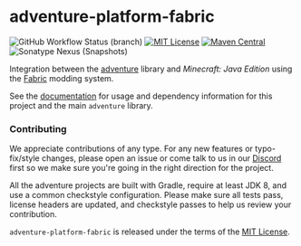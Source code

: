 # adventure-platform-fabric

![GitHub Workflow Status (branch)](https://img.shields.io/github/workflow/status/KyoriPowered/adventure-platform-fabric/build/master) [![MIT License](https://img.shields.io/badge/license-MIT-blue)](LICENSE) [![Maven Central](https://img.shields.io/maven-central/v/net.kyori/adventure-platform-fabric?label=stable)](https://search.maven.org/search?q=g:net.kyori%20AND%20a:adventure*) ![Sonatype Nexus (Snapshots)](https://img.shields.io/nexus/s/net.kyori/adventure-platform-fabric?label=dev&server=https%3A%2F%2Foss.sonatype.org)

Integration between the [adventure](https://github.com/KyoriPowered/adventure) library and *Minecraft: Java Edition* using the [Fabric](https://fabricmc.net) modding system.

See the [documentation](https://docs.adventure.kyori.net/platform/fabric.html) for usage and dependency information for this project and the main `adventure` library.

### Contributing

We appreciate contributions of any type. For any new features or typo-fix/style changes, please open an issue or come talk to us in our [Discord] first so we make sure you're going in the right direction for the project.

All the adventure projects are built with Gradle, require at least JDK 8, and use a common checkstyle configuration. Please make sure all tests pass, license headers are updated, and checkstyle passes to help us review your contribution.

`adventure-platform-fabric` is released under the terms of the [MIT License](LICENSE).

[Discord]: https://discord.gg/MMfhJ8F
